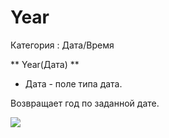 ﻿
# Year

Категория : Дата/Время

** Year(Дата) **

* Дата - поле типа дата.

Возвращает год по заданной дате.

![](/mediatag>Дата/Время)

